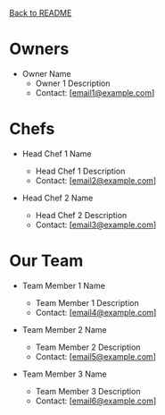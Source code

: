 [Back to README](README.md)

# Owners

- Owner Name
    - Owner 1 Description
    - Contact: [email1@example.com]

# Chefs

- Head Chef 1 Name
    - Head Chef 1 Description
    - Contact: [email2@example.com]

- Head Chef 2 Name
    - Head Chef 2 Description
    - Contact: [email3@example.com]

# Our Team

- Team Member 1 Name
    - Team Member 1 Description
    - Contact: [email4@example.com]

- Team Member 2 Name
    - Team Member 2 Description
    - Contact: [email5@example.com]

- Team Member 3 Name
    - Team Member 3 Description
    - Contact: [email6@example.com]
